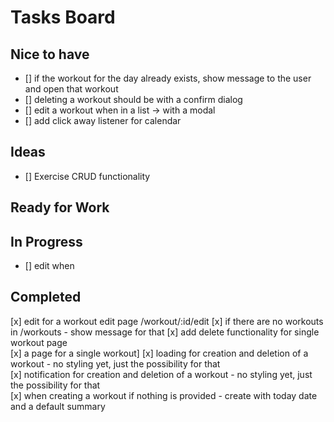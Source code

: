 # Tasks Board

## Nice to have

- [] if the workout for the day already exists, show message to the user and open that workout
- [] deleting a workout should be with a confirm dialog
- [] edit a workout when in a list -> with a modal
- [] add click away listener for calendar

## Ideas
- [] Exercise CRUD functionality

## Ready for Work

## In Progress

- [] edit when

## Completed
[x] edit for a workout edit page /workout/:id/edit
[x] if there are no workouts in /workouts - show message for that
[x] add delete functionality for single workout page  
[x] a page for a single workout]
[x] loading for creation and deletion of a workout - no styling yet, just the possibility for that  
[x] notification for creation and deletion of a workout - no styling yet, just the possibility for that  
[x] when creating a workout if nothing is provided - create with today date and a default summary
